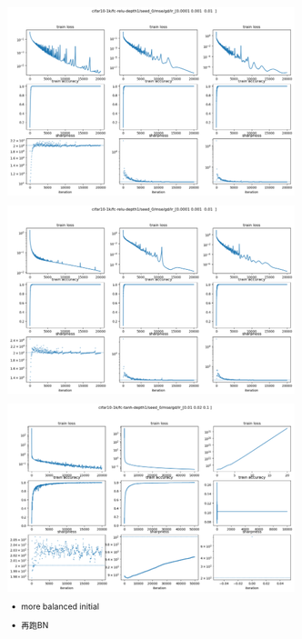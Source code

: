 ![w1_1_w2_10_BN_relu](w1_1_w2_10_BN_relu.png)

![w1_1_w2_10_relu_BN](w1_1_w2_10_relu_BN.png)

![w1_1_w2_10_tanh](w1_1_w2_10_tanh.png)



- more balanced initial

- 再跑BN
